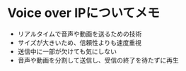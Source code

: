 # Voice over IPについてメモ
- リアルタイムで音声や動画を送るための技術
- サイズが大きいため、信頼性よりも速度重視
- 送信中に一部が欠けても気にしない
- 音声や動画を分割して送信し、受信の終了を待たずに再生
